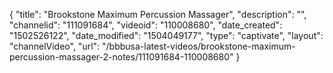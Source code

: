 {
    "title": "Brookstone Maximum Percussion Massager",
    "description": "",
    "channelid": "111091684",
    "videoid": "110008680",
    "date_created": "1502526122",
    "date_modified": "1504049177",
    "type": "captivate",
    "layout": "channelVideo",
    "url": "\/bbbusa-latest-videos\/brookstone-maximum-percussion-massager-2-notes\/111091684-110008680"
}